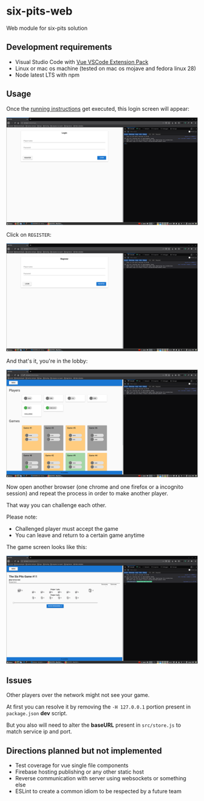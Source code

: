 # six-pits-web

Web module for six-pits solution

## Development requirements

- Visual Studio Code with [Vue VSCode Extension Pack](https://marketplace.visualstudio.com/items?itemName=sdras.vue-vscode-extensionpack)
- Linux or mac os machine (tested on mac os mojave and fedora linux 28)
- Node latest LTS with npm

## Usage

Once the [running instructions](../README.md) get executed, this login screen will appear:

![01-login.png](../docs/images/01-login.png)

Click on `REGISTER`:

![02-register.png](../docs/images/02-register.png)

And that's it, you're in the lobby:

![03-lobby.png](../docs/images/03-lobby.png)

Now open another browser (one chrome and one firefox or a incognito session) and repeat the process in order to make
another player.

That way you can challenge each other.

Please note:

- Challenged player must accept the game
- You can leave and return to a certain game anytime

The game screen looks like this:


![04-game.png](../docs/images/04-game.png)

## Issues

Other players over the network might not see your game.

At first you can resolve it by removing the `-H 127.0.0.1` portion present in `package.json` **dev** script. 

But you also will need to alter the **baseURL** present in `src/store.js` to match service ip and port.

## Directions planned but not implemented

- Test coverage for vue single file components
- Firebase hosting publishing or any other static host
- Reverse communication with server using websockets or something else
- ESLint to create a common idiom to be respected by a future team
